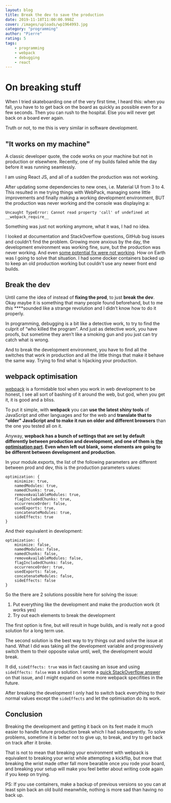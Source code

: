 ```yaml
---
layout: blog
title: Break the dev to save the production
date: 2019-11-18T11:00:00.998Z
cover: /images/uploads/wp1964993.jpg
category: "programming"
author: "Pierre"
rating: 5
tags:
    - programming
    - webpack
    - debugging
	- react
---
```


# On breaking stuff

When I tried skateboarding one of the very first time, I heard this: when you fall, you have to to get back on the board as quickly as possible even for a few seconds. Then you can rush to the hospital. Else you will never get back on a board ever again.

Truth or not, to me this is very similar in software development.

## "It works on my machine"

A classic developer quote, the code works on your machine but not in production or elsewhere. Recently, one of my builds failed while the day before it was running seamlessly.

I am using React JS, and all of a sudden the production was not working.

After updating some dependencies to new ones, i.e. Material UI from 3 to 4. This resulted in me trying things with WebPack, managing some little improvements and finally making a working development environment, BUT the production was never working and the console was displaying a:

`Uncaught TypeError: Cannot read property 'call' of undefined at __webpack_require__`

Something was just not working anymore, what it was, I had no idea.

I looked at documentation and StackOverflow questions, GitHub bug issues and couldn’t find the problem. Growing more anxious by the day, the development environment was working fine, sure, but the production was never working. And even [some potential fix were not working](https://github.com/webpack/webpack/issues/8996#issuecomment-479777461). How on Earth was I going to solve that situation.  I had some docker containers backed up to keep an old production working but couldn't use any newer front end builds.

## Break the dev

Until came the idea of instead of **fixing the prod**, to just **break the dev**. Okay maybe it is something that many people found beforehand, but to me _this_ ****sounded like a strange revolution and I didn’t know how to do it properly.

In programming, debugging is a bit like a detective work, to try to find the culprit of “who killed the program”. And just as detective work, you have proofs, but sometime they aren’t like a smoking gun and you just can try catch what is wrong.

And to break the development environment, you have to find all the switches that work in production and all the little things that make it behave the same way. Trying to find what is hijacking your production.

## webpack optimisation

[webpack](https://webpack.js.org/) is a formidable tool when you work in web development to be honest, I see all sort of bashing of it around the web, but god, when you get it, it is good and a bliss.

To put it simple, with **webpack** you can **use the latest shiny tools** of JavaScript and other languages and for the web and **translate that to "older" JavaScript and to make it run on older and different browsers** than the one you tested all on it.

Anyway, **wepback has a bunch of settings that are set by default differently between production and development, and one of them is** [**the optimisation part**](https://webpack.js.org/configuration/optimization/#root)**. Even when left out blank, some elements are going to be different between development and production**.

In your module.exports, the list of the following parameters are different between prod and dev, this is the production parameters values:

```
optimization: {
    minimize: true,
    namedModules: true,
    namedChunks: true,
    removeAvailableModules: true,
    flagIncludedChunks: true,
    occurrenceOrder: false,
    usedExports: true,
    concatenateModules: true,
    sideEffects: true
}
```

And their equivalent in development:

```
optimization: {
    minimize: false,
    namedModules: false,
    namedChunks: false,
    removeAvailableModules: false,
    flagIncludedChunks: false,
    occurrenceOrder: true,
    usedExports: false,
    concatenateModules: false,
    sideEffects: false
}
```

So the there are 2 solutions possible here for solving the issue:

1. Put everything like the development and make the production work (it works yes)
2. Try out each elements to break the development

The first option is fine, but will result in huge builds, and is really not a good solution for a long term use.

The second solution is the best way to try things out and solve the issue at hand. What I did was taking all the development variable and progressively switch them to their opposite value until, well, the development would break.

It did, `sideEffects: true` was in fact causing an issue and using `sideEffects: false` was a solution. I wrote a [quick StackOverflow answer](https://stackoverflow.com/a/58628185/5711024) on that issue, and I might expand on some more webpack specifities in the future.

After breaking the development I only had to switch back everything to their normal values except the `sideEffects` and let the optimisation do its work.

## Conclusion

Breaking the development and getting it back on its feet made it much easier to handle future production break which I had subsequently. To solve problems, sometime it is better not to give up, to break, and try to get back on track after it broke. 

That is not to mean that breaking your environment with webpack is equivalent to breaking your wrist while attempting a kickflip, but more that breaking the wrist made other fall more bearable once you rode your board, and breaking your setup will make you feel better about writing code again if you keep on trying.

PS: If you use containers, make a backup of previous versions so you can at least spin back an old build meanwhile, nothing is more sad than having no back up.